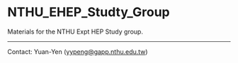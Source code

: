 # NTHU_EHEP_Studty_Group
Materials for the NTHU Expt HEP Study group.
 
 ---
 
Contact: Yuan-Yen (yypeng@gapp.nthu.edu.tw)
